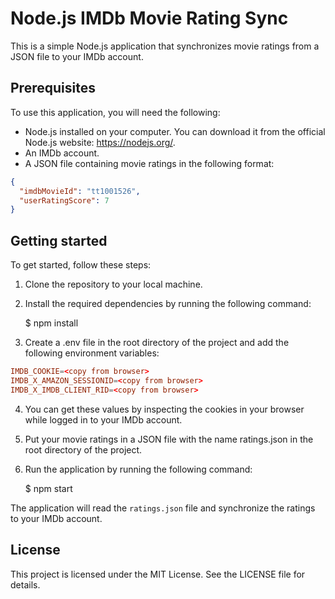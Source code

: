 # Node.js IMDb Movie Rating Sync
This is a simple Node.js application that synchronizes movie ratings from a JSON file to your IMDb account.

## Prerequisites
To use this application, you will need the following:

- Node.js installed on your computer. You can download it from the official Node.js website: https://nodejs.org/.
- An IMDb account.
- A JSON file containing movie ratings in the following format:
```json
{
  "imdbMovieId": "tt1001526",
  "userRatingScore": 7
}
```

## Getting started
To get started, follow these steps:

1. Clone the repository to your local machine.

2. Install the required dependencies by running the following command:

    $ npm install

3. Create a .env file in the root directory of the project and add the following environment variables:

```conf
IMDB_COOKIE=<copy from browser>
IMDB_X_AMAZON_SESSIONID=<copy from browser>
IMDB_X_IMDB_CLIENT_RID=<copy from browser>
```
4. You can get these values by inspecting the cookies in your browser while logged in to your IMDb account.

5. Put your movie ratings in a JSON file with the name ratings.json in the root directory of the project.

6. Run the application by running the following command:

    $ npm start


The application will read the `ratings.json` file and synchronize the ratings to your IMDb account.

## License
This project is licensed under the MIT License. See the LICENSE file for details.

